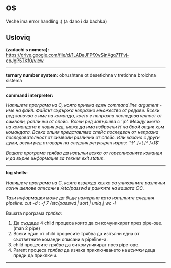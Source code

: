 # os

Veche ima error handling :) (a dano i da bachka)

**Usloviq**
---------------------

**(zadachi s nomera):** https://drive.google.com/file/d/1LADaJFPfXwSjnXgq7TFvj-epJgP5TKf0/view

-------

**ternary number system:** obrushtane ot desetichna v tretichna broichna sistema

-------

**command interpreter:**

*Напишете програма на C, която приема един command line argument - име на файл.
Файлът съдържа непразно множество от редове.
Всеки ред започва с  име на команда, което е непразна последователност от символи, различни от спейс. Всеки ред завършва с '\n'. Между името на командата и новия ред, може да има изброени Н на брой опции към командата. Всяка опция  представлява спейс последван от  непразна последователност от символи различни от спейс.
Или казано с други думи, всеки ред отговаря на следния рeгулярен израз:
'^[^ ]+( [^ ]+)*$'

*Вашата програма трябва да изпълни всяка от гореописаните команди и да върне информация за техния exit status.*

---------

**log shells:**

*Напишете програма на С, която извежда колко са уникалните различни логин шелове описани в /etc/passwd в рамките на вашата ОС.*

*Тази информация може да бъде намерена като изпълните следния pipeline:
cut -d : -f 7 /etc/passwd | sort | uniq | wc -l*

Вашата програма *трябва*:
1) Да създаде 4 child процеса които да си комуникират през pipe-ове. (man 2 pipe)
2) Всеки един от child процесите трябва да изпълни една от съответните команди описани в pipeline-a.
3) child процесите *трябва* да си комуникират през pipe-ове.
4) Parent процеса *трябва* да изчака приключването на *всички* деца преди да приключи.

-------
